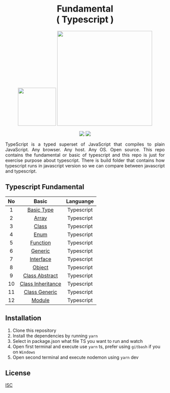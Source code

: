<h1 align="center">Fundamental<br>( Typescript )</h1>

<p align="center">
    <img src="https://cdn.iconscout.com/icon/free/png-512/typescript-1174965.png" width="120"/>
    <img src="https://miro.medium.com/max/680/1*gPQDzHAT_df9y6491dhxag.png" width="300"/>
</p>

<p align="center">
    <img src="https://img.shields.io/badge/-Javascript-yellow?style=for-the-badge&logo=javascript">
    <img src="https://img.shields.io/badge/-typescript-blue?style=for-the-badge&logo=typescript">
</p>

<p align="justify">
    TypeScript is a typed superset of JavaScript that compiles to plain JavaScript. Any browser. Any host. Any OS. Open source. This repo contains the fundamental or basic of typescript and this repo is just for exercise purpose about typescript. There is build folder that contains how typescript runs in javascript version so we can compare between javascript and typescript.
</p>

## Typescript Fundamental

| No  |                                                        Basic                                                         | Languange  |
| :-: | :------------------------------------------------------------------------------------------------------------------: | :--------: |
|  1  |        [Basic Type](https://github.com/aldoignatachandra/Fundamental-Typescript/blob/master/src/typeBasic.ts)        | Typescript |
|  2  |            [Array](https://github.com/aldoignatachandra/Fundamental-Typescript/blob/master/src/array.ts)             | Typescript |
|  3  |            [Class](https://github.com/aldoignatachandra/Fundamental-Typescript/blob/master/src/class.ts)             | Typescript |
|  4  |             [Enum](https://github.com/aldoignatachandra/Fundamental-Typescript/blob/master/src/enum.ts)              | Typescript |
|  5  |         [Function](https://github.com/aldoignatachandra/Fundamental-Typescript/blob/master/src/function.ts)          | Typescript |
|  6  |          [Generic](https://github.com/aldoignatachandra/Fundamental-Typescript/blob/master/src/generic.ts)           | Typescript |
|  7  |        [Interface](https://github.com/aldoignatachandra/Fundamental-Typescript/blob/master/src/interface.ts)         | Typescript |
|  8  |           [Object](https://github.com/aldoignatachandra/Fundamental-Typescript/blob/master/src/object.ts)            | Typescript |
|  9  |    [Class Abstract](https://github.com/aldoignatachandra/Fundamental-Typescript/blob/master/src/classAbstract.ts)    | Typescript |
| 10  | [Class Inheritance](https://github.com/aldoignatachandra/Fundamental-Typescript/blob/master/src/classInheritance.ts) | Typescript |
| 11  |     [Class Generic](https://github.com/aldoignatachandra/Fundamental-Typescript/blob/master/src/classGeneric.ts)     | Typescript |
| 12  |             [Module](https://github.com/aldoignatachandra/Fundamental-Typescript/tree/master/src/module)             | Typescript |

## Installation

1. Clone this repository
2. Install the dependencies by running `yarn`
3. Select in package.json what file TS you want to run and watch
4. Open first terminal and execute use `yarn` ts, prefer using `gitbash` if you on `Windows`
5. Open second terminal and execute nodemon using `yarn` dev

## License

[ISC](https://en.wikipedia.org/wiki/ISC_license "ISC")
